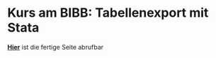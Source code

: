 # Kurs am BIBB: Tabellenexport mit Stata
**[Hier](https://filius23.github.io/StataTableBIBB/)** ist die fertige Seite abrufbar
